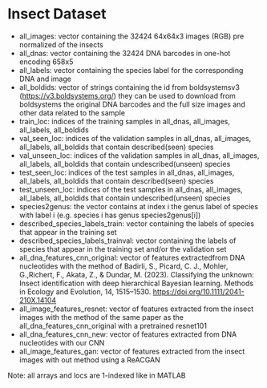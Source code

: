# Insect Dataset

* all_images: vector containing the 32424 64x64x3 images (RGB) pre normalized of the insects
* all_dnas: vector containing the 32424 DNA barcodes in one-hot encoding 658x5
* all_labels: vector containing the species label for the corresponding DNA and image
* all_boldids: vector of strings containing the id from boldsystemsv3 (https://v3.boldsystems.org/) they can be used to download from boldsystems the original DNA barcodes and the full size images and other data related to the sample
* train_loc: indices of the training samples in all_dnas, all_images, all_labels, all_boldids
* val_seen_loc: indices of the validation samples in all_dnas, all_images, all_labels, all_boldids that contain described(seen) species
* val_unseen_loc: indices of the validation samples in all_dnas, all_images, all_labels, all_boldids that contain undescribed(unseen) species
* test_seen_loc: indices of the test samples in all_dnas, all_images, all_labels, all_boldids that contain described(seen) species
* test_unseen_loc: indices of the test samples in all_dnas, all_images, all_labels, all_boldids that contain undescribed(unseen) species
* species2genus: the vector contains at index i the genus label of species with label i (e.g. species i has genus species2genus[i])
* described_species_labels_train: vector containing the labels of species that appear in the training set
* described_species_labels_trainval: vector containing the labels of species that appear in the training set and/or the validation set
* all_dna_features_cnn_original: vector of features extractedfrom DNA nucleotides with the method of Badirli, S., Picard, C. J., Mohler, G.,Richert, F., Akata, Z., & Dundar, M. (2023). Classifying the
unknown: Insect identification with deep hierarchical
Bayesian learning. Methods in Ecology and Evolution, 14,
1515–1530. https://doi.org/10.1111/2041-210X.14104
* all_image_features_resnet: vector of features extracted from the insect images with the method of the same paper as the all_dna_features_cnn_original with a pretrained resnet101
* all_dna_features_cnn_new: vector of features extracted from DNA nucleotides with our CNN
* all_image_features_gan: vector of features extracted from the insect images with out method using a ReACGAN

Note: all arrays and locs are 1-indexed like in MATLAB
